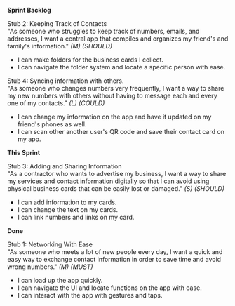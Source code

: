 **Sprint Backlog**

Stub 2: Keeping Track of Contacts \
"As someone who struggles to keep track of numbers, emails, and addresses, I want a central app that compiles and organizes my friend's and family's information." _(M) (SHOULD)_ 
- I can make folders for the business cards I collect. 
- I can navigate the folder system and locate a specific person with ease. 

Stub 4: Syncing information with others.\
"As someone who changes numbers very frequently, I want a way to share my new numbers with others without having to message each and every one of my contacts." _(L) (COULD)_ 
- I can change my information on the app and have it updated on my friend's phones as well. 
- I can scan other another user's QR code and save their contact card on my app.

**This Sprint**

Stub 3: Adding and Sharing Information \
"As a contractor who wants to advertise my business, I want a way to share my services and contact information digitally so that I can avoid using physical business cards that can be easily lost or damaged." _(S) (SHOULD)_ 
- I can add information to my cards. 
- I can change the text on my cards. 
- I can link numbers and links on my card.

**Done**

Stub 1: Networking With Ease \
"As someone who meets a lot of new people every day, I want a quick and easy way to exchange contact information in order to save time and avoid wrong numbers." _(M) (MUST)_ 
- I can load up the app quickly. 
- I can navigate the UI and locate functions on the app with ease. 
- I can interact with the app with gestures and taps. 
